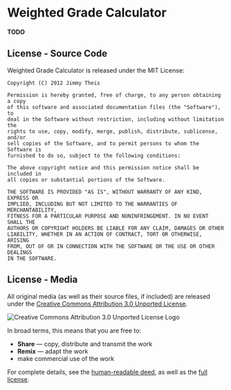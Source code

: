# Weighted Grade Calculator

**TODO**

## License - Source Code

Weighted Grade Calculator is released under the MIT License:

    Copyright (C) 2012 Jimmy Theis

    Permission is hereby granted, free of charge, to any person obtaining a copy
    of this software and associated documentation files (the "Software"), to
    deal in the Software without restriction, including without limitation the
    rights to use, copy, modify, merge, publish, distribute, sublicense, and/or
    sell copies of the Software, and to permit persons to whom the Software is
    furnished to do so, subject to the following conditions:
    
    The above copyright notice and this permission notice shall be included in
    all copies or substantial portions of the Software.
    
    THE SOFTWARE IS PROVIDED "AS IS", WITHOUT WARRANTY OF ANY KIND, EXPRESS OR
    IMPLIED, INCLUDING BUT NOT LIMITED TO THE WARRANTIES OF MERCHANTABILITY,
    FITNESS FOR A PARTICULAR PURPOSE AND NONINFRINGEMENT. IN NO EVENT SHALL THE
    AUTHORS OR COPYRIGHT HOLDERS BE LIABLE FOR ANY CLAIM, DAMAGES OR OTHER
    LIABILITY, WHETHER IN AN ACTION OF CONTRACT, TORT OR OTHERWISE, ARISING
    FROM, OUT OF OR IN CONNECTION WITH THE SOFTWARE OR THE USE OR OTHER DEALINGS
    IN THE SOFTWARE.

## License - Media

All original media (as well as their source files, if included) are released
under the
[Creative Commons Attribution 3.0 Unported License](https://creativecommons.org/licenses/by/3.0/).

![Creative Commons Attribution 3.0 Unported License Logo](http://i.creativecommons.org/l/by/3.0/88x31.png)

In broad terms, this means that you are free to:

* **Share** — copy, distribute and transmit the work
* **Remix** — adapt the work
* make commercial use of the work

For complete details, see the
[human-readable deed](https://creativecommons.org/licenses/by/3.0/),
as well as the
[full license](https://creativecommons.org/licenses/by/3.0/legalcode).
